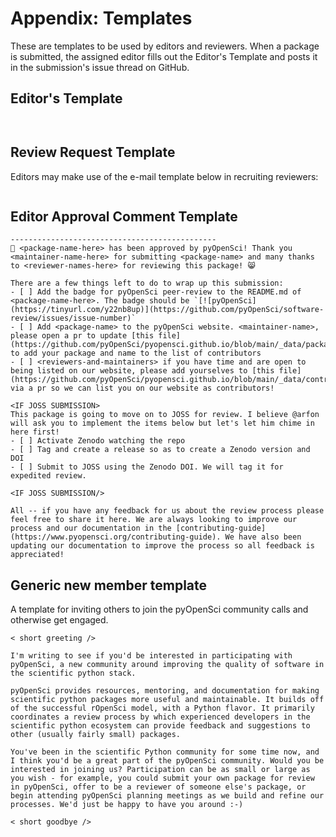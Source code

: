 # Appendix: Templates

These are templates to be used by editors and reviewers. When a package is submitted, the assigned editor fills out the Editor's Template and posts it in the submission's issue thread on GitHub.

## Editor's Template

```{include} editor-initial-response-template.md
```


```{include} review-template.md
```

## Review Request Template

Editors may make use of the e-mail template below in recruiting reviewers:

```{include} reviewer-request-template.md
```

[reviewers guide]: https://www.pyopensci.org/contributing-guide/peer-review-guides/reviewer-guide.html
[packaging guide]: https://www.pyopensci.org/contributing-guide/authoring/index.html#packaging-guide
[template]: https://www.pyopensci.org/contributing-guide/appendices/templates.html#review-template


## Editor Approval Comment Template
```
----------------------------------------------
🎉 <package-name-here> has been approved by pyOpenSci! Thank you <maintainer-name-here> for submitting <package-name> and many thanks to <reviewer-names-here> for reviewing this package! 😸  

There are a few things left to do to wrap up this submission:
- [ ] Add the badge for pyOpenSci peer-review to the README.md of <package-name-here>. The badge should be `[![pyOpenSci](https://tinyurl.com/y22nb8up)](https://github.com/pyOpenSci/software-review/issues/issue-number)`
- [ ] Add <package-name> to the pyOpenSci website. <maintainer-name>, please open a pr to update [this file](https://github.com/pyOpenSci/pyopensci.github.io/blob/main/_data/packages.yml): to add your package and name to the list of contributors
- [ ] <reviewers-and-maintainers> if you have time and are open to being listed on our website, please add yourselves to [this file](https://github.com/pyOpenSci/pyopensci.github.io/blob/main/_data/contributors.yml) via a pr so we can list you on our website as contributors!

<IF JOSS SUBMISSION>
This package is going to move on to JOSS for review. I believe @arfon will ask you to implement the items below but let's let him chime in here first!
- [ ] Activate Zenodo watching the repo
- [ ] Tag and create a release so as to create a Zenodo version and DOI
- [ ] Submit to JOSS using the Zenodo DOI. We will tag it for expedited review.

<IF JOSS SUBMISSION/>

All -- if you have any feedback for us about the review process please feel free to share it here. We are always looking to improve our process and our documentation in the [contributing-guide](https://www.pyopensci.org/contributing-guide). We have also been updating our documentation to improve the process so all feedback is appreciated!
```

## Generic new member template

A template for inviting others to join the pyOpenSci community calls and otherwise
get engaged.

```
< short greeting />

I'm writing to see if you'd be interested in participating with pyOpenSci, a new community around improving the quality of software in the scientific python stack.

pyOpenSci provides resources, mentoring, and documentation for making scientific python packages more useful and maintainable. It builds off of the successful rOpenSci model, with a Python flavor. It primarily coordinates a review process by which experienced developers in the scientific python ecosystem can provide feedback and suggestions to other (usually fairly small) packages.

You've been in the scientific Python community for some time now, and I think you'd be a great part of the pyOpenSci community. Would you be interested in joining us? Participation can be as small or large as you wish - for example, you could submit your own package for review in pyOpenSci, offer to be a reviewer of someone else's package, or begin attending pyOpenSci planning meetings as we build and refine our processes. We'd just be happy to have you around :-)

< short goodbye />
```
